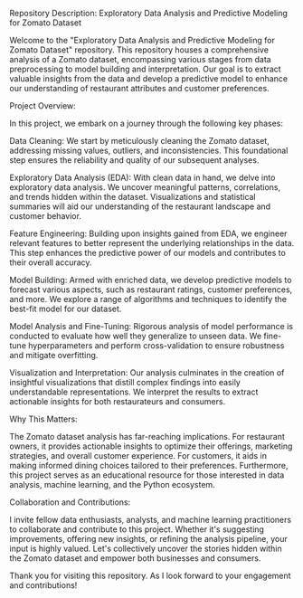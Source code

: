 Repository Description: Exploratory Data Analysis and Predictive Modeling for Zomato Dataset

Welcome to the "Exploratory Data Analysis and Predictive Modeling for Zomato Dataset" repository. This repository houses a comprehensive analysis of a Zomato dataset, encompassing various stages from data preprocessing to model building and interpretation. Our goal is to extract valuable insights from the data and develop a predictive model to enhance our understanding of restaurant attributes and customer preferences.

Project Overview:

In this project, we embark on a journey through the following key phases:

Data Cleaning: We start by meticulously cleaning the Zomato dataset, addressing missing values, outliers, and inconsistencies. This foundational step ensures the reliability and quality of our subsequent analyses.

Exploratory Data Analysis (EDA): With clean data in hand, we delve into exploratory data analysis. We uncover meaningful patterns, correlations, and trends hidden within the dataset. Visualizations and statistical summaries will aid our understanding of the restaurant landscape and customer behavior.

Feature Engineering: Building upon insights gained from EDA, we engineer relevant features to better represent the underlying relationships in the data. This step enhances the predictive power of our models and contributes to their overall accuracy.

Model Building: Armed with enriched data, we develop predictive models to forecast various aspects, such as restaurant ratings, customer preferences, and more. We explore a range of algorithms and techniques to identify the best-fit model for our dataset.

Model Analysis and Fine-Tuning: Rigorous analysis of model performance is conducted to evaluate how well they generalize to unseen data. We fine-tune hyperparameters and perform cross-validation to ensure robustness and mitigate overfitting.

Visualization and Interpretation: Our analysis culminates in the creation of insightful visualizations that distill complex findings into easily understandable representations. We interpret the results to extract actionable insights for both restaurateurs and consumers.

Why This Matters:

The Zomato dataset analysis has far-reaching implications. For restaurant owners, it provides actionable insights to optimize their offerings, marketing strategies, and overall customer experience. For customers, it aids in making informed dining choices tailored to their preferences. Furthermore, this project serves as an educational resource for those interested in data analysis, machine learning, and the Python ecosystem.

Collaboration and Contributions:

I invite fellow data enthusiasts, analysts, and machine learning practitioners to collaborate and contribute to this project. Whether it's suggesting improvements, offering new insights, or refining the analysis pipeline, your input is highly valued. Let's collectively uncover the stories hidden within the Zomato dataset and empower both businesses and consumers.

Thank you for visiting this repository. As I look forward to your engagement and contributions!
